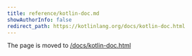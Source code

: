 ```yaml
---
title: reference/kotlin-doc.md
showAuthorInfo: false
redirect_path: https://kotlinlang.org/docs/kotlin-doc.html
---
```


The page is moved to [/docs/kotlin-doc.html](/docs/kotlin-doc.html)
